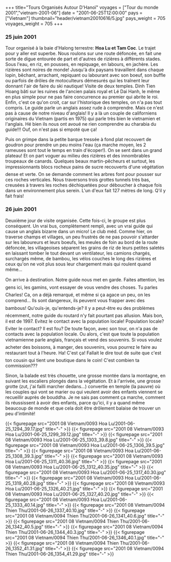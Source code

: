 +++
title="Tours Organisés Autour D'Hanoï"
voyages = ["Tour du monde 2001","vietnam-2001-06"]
date = "2001-06-25T12:00:00"
pays = ["Vietnam"]
thumbnail="header/vietnam20010616/5.jpg"
pays_weight = 705
voyages_weight = 705
+++
### 25 juin 2001

Tour organisé à la baie d'Halong terrestre: <b>Hoa Lu et Tam Coc</b>. Le trajet 
pour y aller est superbe. Nous roulons sur une route défoncée, en fait une sorte 
de digue entourée de part et d'autres de rizières à différents stades. Sous 
l'eau, en riz, en pousses, en repiquage, en labours, en jachère. Les rizières 
sont noires de monde! Jusqu'à dix paysans travaillent dans chaque lopin, bêchant, 
arrachant, repiquant ou labourant avec son boeuf, son buffle ou parfois de drôles 
de motoculteurs démesurés qui les traînent leur donnant l'air de faire du ski 
nautique! Visite de deux temples. Dinh Tien Hoang bâti sur les ruines de l'ancien 
palais royal et Lé Dai Hanh, le même en plus simple pour ne pas faire concurrence 
au premier qui abrite le roi. Enfin, c'est ce qu'on croit, car sur l'historique 
des temples, on n'a pas tout compris. Le guide parle un anglais assez rude à 
comprendre. Mais ce n'est pas à cause de notre niveau d'anglais! Il y a là un 
couple de californiens originaires du Vietnam (partis en 1975) qui parle très 
bien le vietnamien et l'anglais. Hé bien ils nous ont avoué ne rien comprendre 
au charabia du guide!!! Ouf, on n'est pas si empoté que ça!

Puis on grimpe dans la petite barque tressée à fond plat recouvert de goudron 
pour prendre un peu moins l'eau (ça marche moyen, les 2 rameuses sont tout le 
temps en train d'écoper!). On se sent dans un grand plateau! Et on part voguer 
au milieu des rizières et des innombrables troupeaux de canards. Quelques beaux 
martin-pêcheurs et surtout, les impressionnants blocs rocheux pains de sucre 
recouverts d'une végétation dense et verte. On se demande comment les arbres 
font pour pousser sur ces roches verticales. Nous traversons trois grottes tunnels 
très bas, creusées à travers les roches déchiquetées pour déboucher à chaque 
fois dans un environnement plus serein. L'un d'eux fait 127 mètres de long. 
Q'il y fait frais!

### 26 juin 2001

Deuxième jour de visite organisée. Cette fois-ci, le groupe est plus conséquent. 
Un vrai bus, complètement rempli, avec un vrai guide qui cause un anglais bizarre 
dans un micro! Le club méd. Comme hier, on traverse champs et villages, un peu 
frustrés de ne pas pouvoir s'attarder sur les laboureurs et leurs boeufs, les 
meules de foin au bord de la route défoncée, les villageoises séparent les grains 
de riz de leurs petites saletés en laissant tomber le tout devant un ventilateur, 
les camions chargés, surchargés même, de bambou, les vélos couches le long des 
rizières et ceux qu'on ne voit plus sous leur chargement mais qui roulent quand 
même...

On arrive à destination. Notre guide nous met en garde. Faites attention, 
les gens ici, les gamins, vont essayer de vous vendre des choses. Tu parles 
Charles! Ca, on a déjà remarqué, et même si ça agace un peu, on les comprend... 
Ils sont dangereux, ils peuvent vous frapper avec des bambous! Qu'ouïs-je, 
qu'entends-je? Il y a peut-être eu des problèmes récemment, notre guide du routard 
n'y fait pourtant pas allusion. Mais bon, il est de 1997. Evitez le contact 
avec la population locale! Population locale? Eviter le contact? Il est fou? 
De toute façon, avec son tour, on n'a pas de contacts avec la population locale. 
Ou alors, c'est que toute la population vietnamienne parle anglais, français 
et vend des souvenirs. Si vous voulez acheter des boissons, à manger, des souvenirs, 
vous pourrez le faire au restaurant tout à l'heure. Ha! C'est ça! Fallait le 
dire tout de suite que c'est ton cousin qui tient une boutique dans le coin! 
C'est combien ta commission???

Sinon, la balade est très chouette, une grosse montée dans la montagne, en 
suivant les escaliers plongés dans la végétation. Et à l'arrivée, une grosse 
grotte (zut, j'ai failli marcher dedans...) convertie en temple (la pauvre) 
où les couples qui vont se marier ou qui veulent avoir des enfants viennent 
se recueillir auprès de bouddha. Je ne sais pas comment ça marche, comment ils 
réussissent à avoir des enfants, parce qu'ici, il y a quand même beaucoup de 
monde et que cela doit être drôlement balaise de trouver un peu d'intimité!


<div id="TOTO">{{< figurepage src="2001 08 Vietnam/0093 Hoa Lu/2001-06-25_1294_39.17.jpg" title="-"  >}}
{{< figurepage src="2001 08 Vietnam/0093 Hoa Lu/2001-06-25_1299_39.12.jpg" title="-"  >}}
{{< figurepage src="2001 08 Vietnam/0093 Hoa Lu/2001-06-25_1303_39.8.jpg" title="-"  >}}
{{< figurepage src="2001 08 Vietnam/0093 Hoa Lu/2001-06-25_1306_39.5.jpg" title="-"  >}}
{{< figurepage src="2001 08 Vietnam/0093 Hoa Lu/2001-06-25_1308_39.3.jpg" title="-"  >}}
{{< figurepage src="2001 08 Vietnam/0093 Hoa Lu/2001-06-25_1311_40.36.jpg" title="-"  >}}
{{< figurepage src="2001 08 Vietnam/0093 Hoa Lu/2001-06-25_1312_40.35.jpg" title="-"  >}}
{{< figurepage src="2001 08 Vietnam/0093 Hoa Lu/2001-06-25_1317_40.30.jpg" title="-"  >}}
{{< figurepage src="2001 08 Vietnam/0093 Hoa Lu/2001-06-25_1319_40.28.jpg" title="-"  >}}
{{< figurepage src="2001 08 Vietnam/0093 Hoa Lu/2001-06-25_1326_40.21.jpg" title="-"  >}}
{{< figurepage src="2001 08 Vietnam/0093 Hoa Lu/2001-06-25_1327_40.20.jpg" title="-"  >}}
{{< figurepage src="2001 08 Vietnam/0093 Hoa Lu/2001-06-25_1333_40.14.jpg" title="-"  >}}
{{< figurepage src="2001 08 Vietnam/0094 Thien Thu/2001-06-26_1337_40.10.jpg" title="-"  >}}
{{< figurepage src="2001 08 Vietnam/0094 Thien Thu/2001-06-26_1341_40.6.jpg" title="-"  >}}
{{< figurepage src="2001 08 Vietnam/0094 Thien Thu/2001-06-26_1342_40.5.jpg" title="-"  >}}
{{< figurepage src="2001 08 Vietnam/0094 Thien Thu/2001-06-26_1344_40.3.jpg" title="-"  >}}
{{< figurepage src="2001 08 Vietnam/0094 Thien Thu/2001-06-26_1346_40.1.jpg" title="-"  >}}
{{< figurepage src="2001 08 Vietnam/0094 Thien Thu/2001-06-26_1352_41.31.jpg" title="-"  >}}
{{< figurepage src="2001 08 Vietnam/0094 Thien Thu/2001-06-26_1354_41.29.jpg" title="-"  >}}
</DIV>

